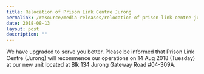 ```yaml
---
title: Relocation of Prison Link Centre Jurong
permalink: /resource/media-releases/relocation-of-prison-link-centre-jurong
date: 2018-08-13
layout: post
description: ""
---
```

We have upgraded to serve you better. Please be informed that Prison Link Centre (Jurong) will recommence our operations on 14 Aug 2018 (Tuesday) at our new unit located at Blk 134 Jurong Gateway Road #04-309A.